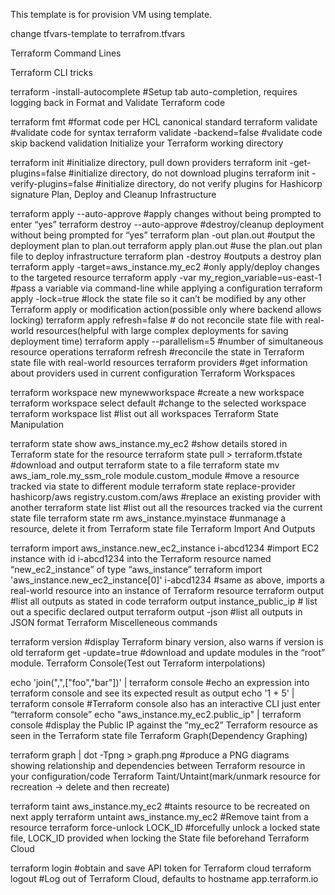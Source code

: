 This template is for provision VM using template.

change tfvars-template to terrafrom.tfvars


Terraform Command Lines

Terraform CLI tricks

terraform -install-autocomplete #Setup tab auto-completion, requires logging back in
Format and Validate Terraform code

terraform fmt #format code per HCL canonical standard
terraform validate #validate code for syntax
terraform validate -backend=false #validate code skip backend validation
Initialize your Terraform working directory

terraform init #initialize directory, pull down providers
terraform init -get-plugins=false #initialize directory, do not download plugins
terraform init -verify-plugins=false #initialize directory, do not verify plugins for Hashicorp signature
Plan, Deploy and Cleanup Infrastructure

terraform apply --auto-approve #apply changes without being prompted to enter “yes”
terraform destroy --auto-approve #destroy/cleanup deployment without being prompted for “yes”
terraform plan -out plan.out #output the deployment plan to plan.out
terraform apply plan.out #use the plan.out plan file to deploy infrastructure
terraform plan -destroy #outputs a destroy plan
terraform apply -target=aws_instance.my_ec2 #only apply/deploy changes to the targeted resource
terraform apply -var my_region_variable=us-east-1 #pass a variable via command-line while applying a configuration
terraform apply -lock=true #lock the state file so it can’t be modified by any other Terraform apply or modification action(possible only where backend allows locking)
terraform apply refresh=false # do not reconcile state file with real-world resources(helpful with large complex deployments for saving deployment time)
terraform apply --parallelism=5 #number of simultaneous resource operations
terraform refresh #reconcile the state in Terraform state file with real-world resources
terraform providers #get information about providers used in current configuration
Terraform Workspaces

terraform workspace new mynewworkspace #create a new workspace
terraform workspace select default #change to the selected workspace
terraform workspace list #list out all workspaces
Terraform State Manipulation

terraform state show aws_instance.my_ec2 #show details stored in Terraform state for the resource
terraform state pull > terraform.tfstate #download and output terraform state to a file
terraform state mv aws_iam_role.my_ssm_role module.custom_module #move a resource tracked via state to different module
terraform state replace-provider hashicorp/aws registry.custom.com/aws #replace an existing provider with another
terraform state list #list out all the resources tracked via the current state file
terraform state rm  aws_instance.myinstace #unmanage a resource, delete it from Terraform state file
Terraform Import And Outputs

terraform import aws_instance.new_ec2_instance i-abcd1234 #import EC2 instance with id i-abcd1234 into the Terraform resource named “new_ec2_instance” of type “aws_instance”
terraform import 'aws_instance.new_ec2_instance[0]' i-abcd1234 #same as above, imports a real-world resource into an instance of Terraform resource
terraform output #list all outputs as stated in code
terraform output instance_public_ip # list out a specific declared output
terraform output -json #list all outputs in JSON format
Terraform Miscelleneous commands

terraform version #display Terraform binary version, also warns if version is old
terraform get -update=true #download and update modules in the “root” module.
Terraform Console(Test out Terraform interpolations)

echo 'join(",",["foo","bar"])' | terraform console #echo an expression into terraform console and see its expected result as output
echo '1 + 5' | terraform console #Terraform console also has an interactive CLI just enter “terraform console”
echo "aws_instance.my_ec2.public_ip" | terraform console #display the Public IP against the “my_ec2” Terraform resource as seen in the Terraform state file
Terraform Graph(Dependency Graphing)

terraform graph | dot -Tpng > graph.png #produce a PNG diagrams showing relationship and dependencies between Terraform resource in your configuration/code
Terraform Taint/Untaint(mark/unmark resource for recreation -> delete and then recreate)

terraform taint aws_instance.my_ec2 #taints resource to be recreated on next apply
terraform untaint aws_instance.my_ec2 #Remove taint from a resource
terraform force-unlock LOCK_ID #forcefully unlock a locked state file, LOCK_ID provided when locking the State file beforehand
Terraform Cloud

terraform login #obtain and save API token for Terraform cloud
terraform logout #Log out of Terraform Cloud, defaults to hostname app.terraform.io
